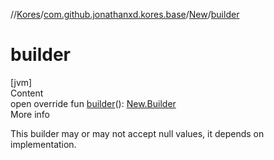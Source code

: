 //[Kores](../../index.md)/[com.github.jonathanxd.kores.base](../index.md)/[New](index.md)/[builder](builder.md)



# builder  
[jvm]  
Content  
open override fun [builder](builder.md)(): [New.Builder](-builder/index.md)  
More info  


This builder may or may not accept null values, it depends on implementation.

  




